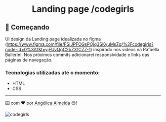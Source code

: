 <h1 align="center"> Landing page /codegirls</h1>

## 🚀 Começando

UI design da Landing page idealizada no figma (https://www.figma.com/file/FSIJPFOGsPOjq3SKyuMsZg/%2Fcodegirls?node-id=0%3A1&t=yjFUvQgC2bZ31CZZ-1) inspirado nos vídeos na Rafaella Ballerini.
Nos próximos commits adicionarei responsividade e links das páginas de navegação.
### Tecnologias utilizadas até o momento:
* HTML
* CSS
---
⌨️ com ❤️ por [Angélica Almeida](https://gist.github.com/angelica) 😊!

![codegirls](https://user-images.githubusercontent.com/107443453/208792476-085d9188-bed9-48e5-9010-7cad9cd41347.png)
